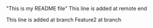 "This is my README file" 
This line is added at remote end

This line is added at branch Feature2 at branch

